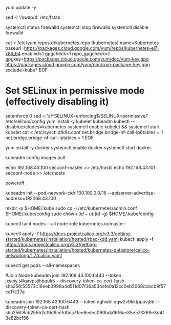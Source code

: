 yum update -y

sed -i '/swap/d' /etc/fstab

systemctl status firewalld
systemctl stop firewalld
systemctl disable firewalld

cat <<EOF > /etc/yum.repos.d/kubernetes.repo
[kubernetes]
name=Kubernetes
baseurl=https://packages.cloud.google.com/yum/repos/kubernetes-el7-x86_64
enabled=1
gpgcheck=1
repo_gpgcheck=1
gpgkey=https://packages.cloud.google.com/yum/doc/yum-key.gpg https://packages.cloud.google.com/yum/doc/rpm-package-key.gpg
exclude=kube*
EOF

# Set SELinux in permissive mode (effectively disabling it)
setenforce 0
sed -i 's/^SELINUX=enforcing$/SELINUX=permissive/' /etc/selinux/config
yum install -y kubelet kubeadm kubectl --disableexcludes=kubernetes
systemctl enable kubelet && systemctl start kubelet
cat <<EOF >  /etc/sysctl.d/k8s.conf
net.bridge.bridge-nf-call-ip6tables = 1
net.bridge.bridge-nf-call-iptables = 1
EOF

yum install -y docker
systemctl enable docker
systemctl start docker

kubeadm config images pull

echo 192.168.43.100 secconf-master >> /etc/hosts
echo 192.168.43.101 secconf-node >> /etc/hosts

poweroff


kubeadm init --pod-network-cidr 100.100.0.0/16 --apiserver-advertise-address=192.168.43.100 


mkdir -p $HOME/.kube
sudo cp -i /etc/kubernetes/admin.conf $HOME/.kube/config
sudo chown $(id -u):$(id -g) $HOME/.kube/config


kubectl taint nodes --all node-role.kubernetes.io/master-

kubectl apply -f https://docs.projectcalico.org/v3.3/getting-started/kubernetes/installation/hosted/rbac-kdd.yaml
kubectl apply -f https://docs.projectcalico.org/v3.3/getting-started/kubernetes/installation/hosted/kubernetes-datastore/calico-networking/1.7/calico.yaml

kubectl get pods --all-namespaces





#Join Node
kubeadm join 192.168.43.100:6443 --token jxyeiy.t4lqavpsjihbquk5 --discovery-token-ca-cert-hash sha256:55573c16eeb3998a4d511d07f36a534efe0a12cc0eb5068dcbcb9f57ca17c27a

  kubeadm join 192.168.43.100:6443 --token nghwbl.oqw2v9kktppuvjbb --discovery-token-ca-cert-hash sha256:8cb255b2cf9d9cefd0ca71ee8edec090bda16f6ae35e573369e3d4f3e82bcf56